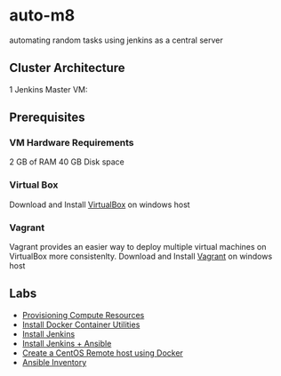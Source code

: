 # auto-m8
automating random tasks using jenkins as a central server

## Cluster Architecture
1  Jenkins Master VM:

## Prerequisites
### VM Hardware Requirements
2 GB of RAM 
40 GB Disk space
### Virtual Box
Download and Install [VirtualBox](https://www.virtualbox.org/wiki/Downloads) on windows host
### Vagrant
Vagrant provides an easier way to deploy multiple virtual machines on VirtualBox more consistenlty.
Download and Install [Vagrant](https://www.vagrantup.com/) on windows host

## Labs

* [Provisioning Compute Resources](docs/01-compute-resources.md)
* [Install Docker Container Utilities](docs/02-setup-docker.md)
* [Install Jenkins](docs/03-install-jenkins.md)
* [Install Jenkins + Ansible](docs/04-install-ansible.md)
* [Create a CentOS Remote host using Docker](docs/05-remote-host.md)
* [Ansible Inventory](docs/06-simple-ansible-inventory.md)